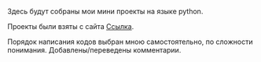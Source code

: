 Здесь будут собраны мои мини проекты на языке python.

Проекты были взяты с сайта [Ссылка](https://dev.to/harendra21/a-collection-of-25-awesome-python-scripts-mini-projects-3745#).

Порядок написания кодов выбран мною самостоятельно, по сложности понимания. Добавлены/переведены комментарии.
